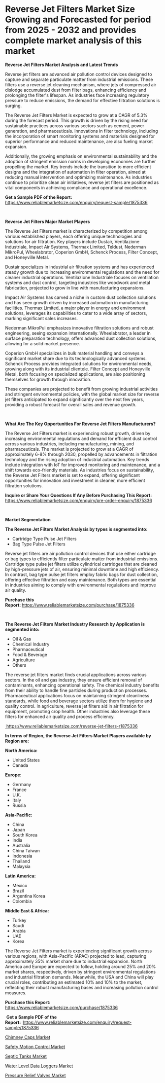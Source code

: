<p><h1>Reverse Jet Filters Market Size Growing and Forecasted for period from 2025 - 2032 and provides complete market analysis of this market</h1></p><p><strong>Reverse Jet Filters Market Analysis and Latest Trends</strong></p>
<p><p>Reverse jet filters are advanced air pollution control devices designed to capture and separate particulate matter from industrial emissions. These filters use a reverse jet cleaning mechanism, where jets of compressed air dislodge accumulated dust from filter bags, enhancing efficiency and prolonging the filter's lifespan. As industries face increasing regulatory pressure to reduce emissions, the demand for effective filtration solutions is surging.</p><p>The Reverse Jet Filters Market is expected to grow at a CAGR of 5.3% during the forecast period. This growth is driven by the rising need for sustainable practices across various sectors such as cement, power generation, and pharmaceuticals. Innovations in filter technology, including the incorporation of smart monitoring systems and materials designed for superior performance and reduced maintenance, are also fueling market expansion.</p><p>Additionally, the growing emphasis on environmental sustainability and the adoption of stringent emission norms in developing economies are further propelling the market. Key trends include the transition to more efficient designs and the integration of automation in filter operation, aimed at reducing manual intervention and optimizing maintenance. As industries continue to prioritize clean air initiatives, reverse jet filters are positioned as vital components in achieving compliance and operational excellence.</p></p>
<p><strong>Get a Sample PDF of the Report:&nbsp;</strong> <a href="https://www.reliablemarketsize.com/enquiry/request-sample/1875336?utm_campaign=1889&utm_medium=2&utm_source=Github&utm_content=ia&utm_term=11042025&utm_id=reverse-jet-filters">https://www.reliablemarketsize.com/enquiry/request-sample/1875336</a></p>
<p>&nbsp;</p>
<p><strong>Reverse Jet Filters Major Market Players</strong></p>
<p><p>The Reverse Jet Filters market is characterized by competition among various established players, each offering unique technologies and solutions for air filtration. Key players include Dustair, Ventilazione Industriale, Impact Air Systems, Thermax Limited, Teldust, Nederman MikroPul, Wheelabrator, Coperion GmbH, Schenck Process, Filter Concept, and Honeyville Metal.</p><p>Dustair specializes in industrial air filtration systems and has experienced steady growth due to increasing environmental regulations and the need for cleaner industrial operations. Ventilazione Industriale focuses on ventilation systems and dust control, targeting industries like woodwork and metal fabrication, projected to grow in line with manufacturing expansions.</p><p>Impact Air Systems has carved a niche in custom dust collection solutions and has seen growth driven by increased automation in manufacturing facilities. Thermax Limited, a major player in energy and environment solutions, leverages its capabilities to cater to a wide array of sectors, marking significant sales increases.</p><p>Nederman MikroPul emphasizes innovative filtration solutions and robust engineering, seeing expansion internationally. Wheelabrator, a leader in surface preparation technology, offers advanced dust collection solutions, allowing for a solid market presence.</p><p>Coperion GmbH specializes in bulk material handling and conveys a significant market share due to its technologically advanced systems. Schenck Process provides integrated solutions for environmental needs, growing along with its industrial clientele. Filter Concept and Honeyville Metal, both focusing on specialized applications, are also positioning themselves for growth through innovation.</p><p>These companies are projected to benefit from growing industrial activities and stringent environmental policies, with the global market size for reverse jet filters anticipated to expand significantly over the next few years, providing a robust forecast for overall sales and revenue growth.</p></p>
<p>&nbsp;</p>
<p><strong>What Are The Key Opportunities For Reverse Jet Filters Manufacturers?</strong></p>
<p><p>The Reverse Jet Filters market is experiencing robust growth, driven by increasing environmental regulations and demand for efficient dust control across various industries, including manufacturing, mining, and pharmaceuticals. The market is projected to grow at a CAGR of approximately 6-8% through 2030, propelled by advancements in filtration technology and the rising adoption of industrial automation. Key trends include integration with IoT for improved monitoring and maintenance, and a shift towards eco-friendly materials. As industries focus on sustainability, the Reverse Jet Filters market is set to expand, offering significant opportunities for innovation and investment in cleaner, more efficient filtration solutions.</p></p>
<p><strong>Inquire or Share Your Questions If Any Before Purchasing This Report:</strong> <a href="https://www.reliablemarketsize.com/enquiry/pre-order-enquiry/1875336?utm_campaign=1889&utm_medium=2&utm_source=Github&utm_content=ia&utm_term=11042025&utm_id=reverse-jet-filters">https://www.reliablemarketsize.com/enquiry/pre-order-enquiry/1875336</a></p>
<p>&nbsp;</p>
<p><strong>Market Segmentation</strong></p>
<p><strong>The Reverse Jet Filters Market Analysis by types is segmented into:</strong></p>
<p><ul><li>Cartridge Type Pulse Jet Filters</li><li>Bag Type Pulse Jet Filters</li></ul></p>
<p><p>Reverse jet filters are air pollution control devices that use either cartridge or bag types to efficiently filter particulate matter from industrial emissions. Cartridge type pulse jet filters utilize cylindrical cartridges that are cleaned by high-pressure jets of air, ensuring minimal downtime and high efficiency. In contrast, bag type pulse jet filters employ fabric bags for dust collection, offering effective filtration and easy maintenance. Both types are essential in industries aiming to comply with environmental regulations and improve air quality.</p></p>
<p><strong>Purchase this Report:&nbsp;</strong><a href="https://www.reliablemarketsize.com/purchase/1875336?utm_campaign=1889&utm_medium=2&utm_source=Github&utm_content=ia&utm_term=11042025&utm_id=reverse-jet-filters">https://www.reliablemarketsize.com/purchase/1875336</a></p>
<p>&nbsp;</p>
<p><strong>The Reverse Jet Filters Market Industry Research by Application is segmented into:</strong></p>
<p><ul><li>Oil & Gas</li><li>Chemical Industry</li><li>Pharmaceutical</li><li>Food & Beverage</li><li>Agriculture</li><li>Others</li></ul></p>
<p><p>The reverse jet filters market finds crucial applications across various sectors. In the oil and gas industry, they ensure efficient removal of contaminants, enhancing operational safety. The chemical industry benefits from their ability to handle fine particles during production processes. Pharmaceutical applications focus on maintaining stringent cleanliness standards, while food and beverage sectors utilize them for hygiene and quality control. In agriculture, reverse jet filters aid in air filtration for equipment, promoting crop health. Other industries also leverage these filters for enhanced air quality and process efficiency.</p></p>
<p><a href="https://www.reliablemarketsize.com/reverse-jet-filters-r1875336?utm_campaign=1889&utm_medium=2&utm_source=Github&utm_content=ia&utm_term=11042025&utm_id=reverse-jet-filters">&nbsp;https://www.reliablemarketsize.com/reverse-jet-filters-r1875336</a></p>
<p><strong>In terms of Region, the Reverse Jet Filters Market Players available by Region are:</strong></p>
<p>
    <p> <strong> North America: </strong>
        <ul>
            <li>United States</li>
            <li>Canada</li>
        </ul>
        </p> 
    <p> <strong> Europe: </strong>
        <ul>
            <li>Germany</li>
            <li>France</li>
            <li>U.K.</li>
            <li>Italy</li>
            <li>Russia</li>
        </ul>
        </p> 
    <p> <strong> Asia-Pacific: </strong>
        <ul>
            <li>China</li>
            <li>Japan</li>
            <li>South Korea</li>
            <li>India</li>
            <li>Australia</li>
            <li>China Taiwan</li>
            <li>Indonesia</li>
            <li>Thailand</li>
            <li>Malaysia</li>
        </ul>
        </p> 
    <p> <strong> Latin America: </strong>
        <ul>
            <li>Mexico</li>
            <li>Brazil</li>
            <li>Argentina Korea</li>
            <li>Colombia</li>
        </ul>
        </p> 
    <p> <strong> Middle East & Africa: </strong>
        <ul>
            <li>Turkey</li>
            <li>Saudi</li>
            <li>Arabia</li>
            <li>UAE</li>
            <li>Korea</li>
        </ul>
    </p>
    </p>
<p><p>The Reverse Jet Filters market is experiencing significant growth across various regions, with Asia-Pacific (APAC) projected to lead, capturing approximately 35% market share due to industrial expansion. North America and Europe are expected to follow, holding around 25% and 20% market shares, respectively, driven by stringent environmental regulations and industrial filtration demands. Meanwhile, the USA and China will play crucial roles, contributing an estimated 10% and 10% to the market, reflecting their robust manufacturing bases and increasing pollution control measures.</p></p>
<p><strong>Purchase this Report: </strong><a href="https://www.reliablemarketsize.com/purchase/1875336?utm_campaign=1889&utm_medium=2&utm_source=Github&utm_content=ia&utm_term=11042025&utm_id=reverse-jet-filters">https://www.reliablemarketsize.com/purchase/1875336</a></p>
<p>&nbsp;<strong>Get a Sample PDF of the Report:&nbsp;&nbsp;</strong><a href="https://www.reliablemarketsize.com/enquiry/request-sample/1875336?utm_campaign=1889&utm_medium=2&utm_source=Github&utm_content=ia&utm_term=11042025&utm_id=reverse-jet-filters">https://www.reliablemarketsize.com/enquiry/request-sample/1875336</a></p>
<p><strong></strong></p>
<p><p><a href="https://github.com/pizolina/Market-Research-Report-List-7/blob/main/chimney-caps-market.md?utm_campaign=1889&utm_medium=2&utm_source=Github&utm_content=ia&utm_term=11042025&utm_id=reverse-jet-filters">Chimney Caps Market</a></p><p><a href="https://github.com/krookplier6h/Market-Research-Report-List-1/blob/main/safety-motion-control-market.md?utm_campaign=1889&utm_medium=2&utm_source=Github&utm_content=ia&utm_term=11042025&utm_id=reverse-jet-filters">Safety Motion Control Market</a></p><p><a href="https://github.com/SanjidaKhan901/Market-Research-Report-List-2/blob/main/septic-tanks-market.md?utm_campaign=1889&utm_medium=2&utm_source=Github&utm_content=ia&utm_term=11042025&utm_id=reverse-jet-filters">Septic Tanks Market</a></p><p><a href="https://github.com/AngelaWalsh696/Market-Research-Report-List-2/blob/main/water-level-data-loggers-market.md?utm_campaign=1889&utm_medium=2&utm_source=Github&utm_content=ia&utm_term=11042025&utm_id=reverse-jet-filters">Water Level Data Loggers Market</a></p><p><a href="https://github.com/tamvrosiya/Market-Research-Report-List-7/blob/main/pressure-relief-valves-market.md?utm_campaign=1889&utm_medium=2&utm_source=Github&utm_content=ia&utm_term=11042025&utm_id=reverse-jet-filters">Pressure Relief Valves Market</a></p></p>